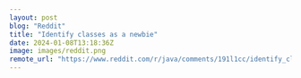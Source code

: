 ```yaml
---
layout: post
blog: "Reddit"
title: "Identify classes as a newbie"
date: 2024-01-08T13:18:36Z
image: images/reddit.png
remote_url: "https://www.reddit.com/r/java/comments/191l1cc/identify_classes_as_a_newbie/"
---
```

